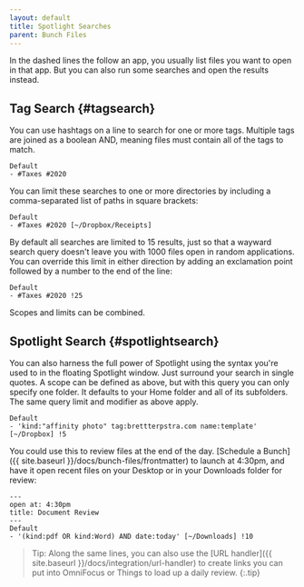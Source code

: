 ```yaml
---
layout: default
title: Spotlight Searches
parent: Bunch Files
---
```

In the dashed lines the follow an app, you usually list files you want to open in that app. But you can also run some searches and open the results instead.

## Tag Search {#tagsearch}

You can use hashtags on a line to search for one or more tags. Multiple tags are joined as a boolean AND, meaning files must contain all of the tags to match.

```
Default
- #Taxes #2020
```

You can limit these searches to one or more directories by including a comma-separated list of paths in square brackets:

```
Default
- #Taxes #2020 [~/Dropbox/Receipts]
```

By default all searches are limited to 15 results, just so that a wayward search query doesn't leave you with 1000 files open in random applications. You can override this limit in either direction by adding an exclamation point followed by a number to the end of the line:

```
Default
- #Taxes #2020 !25
```

Scopes and limits can be combined.

## Spotlight Search {#spotlightsearch}

You can also harness the full power of Spotlight using the syntax you're used to in the floating Spotlight window. Just surround your search in single quotes. A scope can be defined as above, but with this query you can only specify one folder. It defaults to your Home folder and all of its subfolders. The same query limit and modifier as above apply.

```
Default
- 'kind:"affinity photo" tag:brettterpstra.com name:template' [~/Dropbox] !5
```

You could use this to review files at the end of the day. [Schedule a Bunch]({{ site.baseurl }}/docs/bunch-files/frontmatter) to launch at 4:30pm, and have it open recent files on your Desktop or in your Downloads folder for review:

```
---
open at: 4:30pm
title: Document Review
---
Default
- '(kind:pdf OR kind:Word) AND date:today' [~/Downloads] !10
```

> Tip: Along the same lines, you can also use the [URL handler]({{ site.baseurl }}/docs/integration/url-handler) to create links you can put into OmniFocus or Things to load up a daily review.
{:.tip}

